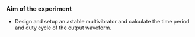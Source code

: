 ### Aim of the experiment
- Design and setup an astable multivibrator and calculate the time period and duty cycle of the output waveform.
